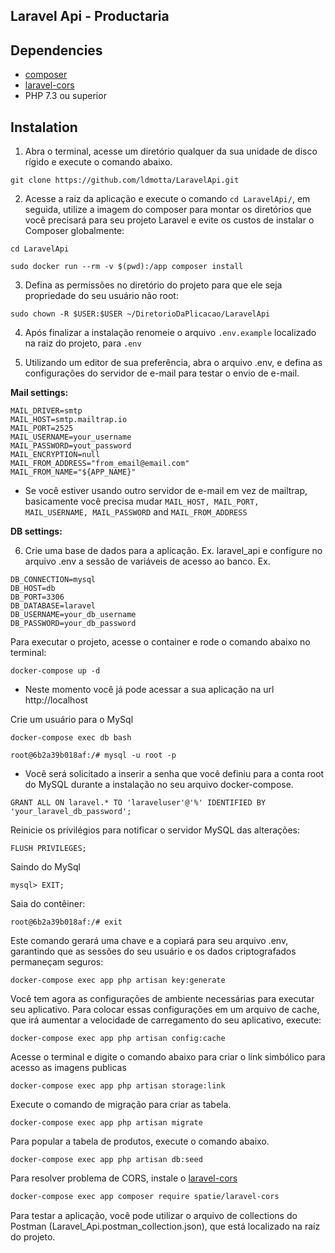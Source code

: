## Laravel Api - Productaria

## Dependencies

* [composer](https://getcomposer.org/)
* [laravel-cors](https://github.com/spatie/laravel-cors)
* PHP 7.3 ou superior

## Instalation

1. Abra o terminal, acesse um diretório qualquer da sua unidade de disco rígido e execute o comando abaixo.

```
git clone https://github.com/ldmotta/LaravelApi.git
```

2. Acesse a raiz da aplicação e execute o comando ```cd LaravelApi/```, em seguida, utilize a imagem do composer para montar os diretórios que você precisará para seu projeto Laravel e evite os custos de instalar o Composer globalmente:

```
cd LaravelApi

sudo docker run --rm -v $(pwd):/app composer install
```

3. Defina as permissões no diretório do projeto para que ele seja propriedade do seu usuário não root:
```
sudo chown -R $USER:$USER ~/DiretorioDaPlicacao/LaravelApi
```

4. Após finalizar a instalação renomeie o arquivo ```.env.example``` localizado na raiz do projeto, para ```.env```

5. Utilizando um editor de sua preferência, abra o arquivo .env, e defina as configurações do servidor de e-mail para testar o envio de e-mail.

**Mail settings:**

```
MAIL_DRIVER=smtp
MAIL_HOST=smtp.mailtrap.io
MAIL_PORT=2525
MAIL_USERNAME=your_username
MAIL_PASSWORD=yout_password
MAIL_ENCRYPTION=null
MAIL_FROM_ADDRESS="from_email@email.com"
MAIL_FROM_NAME="${APP_NAME}"
```
* Se você estiver usando outro servidor de e-mail em vez de mailtrap, basicamente você precisa mudar ```MAIL_HOST, MAIL_PORT, MAIL_USERNAME, MAIL_PASSWORD``` and ```MAIL_FROM_ADDRESS```

**DB settings:**

6. Crie uma base de dados para a aplicação. Ex. laravel_api e configure no arquivo .env a sessão de variáveis de acesso ao banco. Ex.

```
DB_CONNECTION=mysql
DB_HOST=db
DB_PORT=3306
DB_DATABASE=laravel
DB_USERNAME=your_db_username
DB_PASSWORD=your_db_password
```

Para executar o projeto, acesse o container e rode o comando abaixo no terminal:
```
docker-compose up -d
```

* Neste momento você já pode acessar a sua aplicação na url http://localhost

Crie um usuário para o MySql
```
docker-compose exec db bash

root@6b2a39b018af:/# mysql -u root -p
```

* Você será solicitado a inserir a senha que você definiu para a conta root do MySQL durante a instalação no seu arquivo docker-compose.

```
GRANT ALL ON laravel.* TO 'laraveluser'@'%' IDENTIFIED BY 'your_laravel_db_password';
```

Reinicie os privilégios para notificar o servidor MySQL das alterações:
```
FLUSH PRIVILEGES;
```

Saindo do MySql
```
mysql> EXIT;
```

Saia do contêiner:
```
root@6b2a39b018af:/# exit
```

Este comando gerará uma chave e a copiará para seu arquivo .env, garantindo que as sessões do seu usuário e os dados criptografados permaneçam seguros:
```
docker-compose exec app php artisan key:generate
```

Você tem agora as configurações de ambiente necessárias para executar seu aplicativo. Para colocar essas configurações em um arquivo de cache, que irá aumentar a velocidade de carregamento do seu aplicativo, execute:
```
docker-compose exec app php artisan config:cache
```

Acesse o terminal e digite o comando abaixo para criar o link simbólico para acesso as imagens publicas
```
docker-compose exec app php artisan storage:link
```

Execute o comando de migração para criar as tabela.
```
docker-compose exec app php artisan migrate
```

Para popular a tabela de produtos, execute o comando abaixo.
```
docker-compose exec app php artisan db:seed
```

Para resolver problema de CORS, instale o [laravel-cors](https://github.com/spatie/laravel-cors)
```bash
docker-compose exec app composer require spatie/laravel-cors
```
Para testar a aplicação, você pode utilizar o arquivo de collections do Postman (Laravel_Api.postman_collection.json), que está localizado na raíz do projeto.
